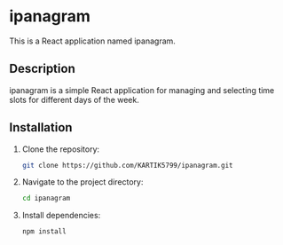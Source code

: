 
# ipanagram

This is a React application named ipanagram.

## Description

ipanagram is a simple React application for managing and selecting time slots for different days of the week.

## Installation

1. Clone the repository:

   ```sh
   git clone https://github.com/KARTIK5799/ipanagram.git
   ```

2. Navigate to the project directory:

   ```sh
   cd ipanagram
   ```

3. Install dependencies:

   ```sh
   npm install
   ```
